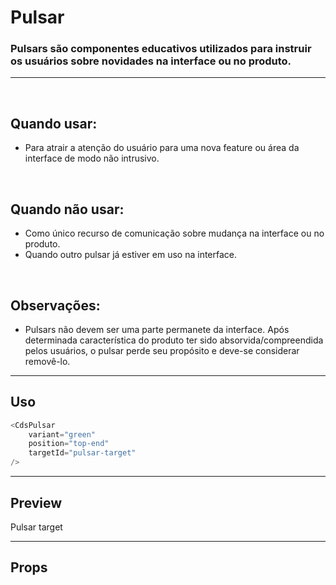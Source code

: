 # Pulsar

### Pulsars são componentes educativos utilizados para instruir os usuários sobre novidades na interface ou no produto.
---
<br>

## Quando usar:
- Para atrair a atenção do usuário para uma nova feature ou área da interface de modo não intrusivo.


<br>

## Quando não usar:
- Como único recurso de comunicação sobre mudança na interface ou no produto.
- Quando outro pulsar já estiver em uso na interface.

<br>

## Observações:
- Pulsars não devem ser uma parte permanete da interface. Após determinada característica
do produto ter sido absorvida/compreendida pelos usuários, o pulsar perde seu propósito e deve-se considerar
removê-lo.

---

## Uso

```js
<CdsPulsar
	variant="green"
	position="top-end"
	targetId="pulsar-target"
/>
```

---

## Preview

<PreviewContainer>
	<div id="pulsar-target" style="width: fit-content;">
		Pulsar target
	</div>
	<CdsPulsar v-bind="args" />
</PreviewContainer>

<PlaygroundBuilder
	:args
	:component="Pulsar"
/>

---

## Props

<APITable
	name="CdsPulsar"
	section="props"
/>
<br>

<script setup>
import { ref } from 'vue';
import CdsPulsar from '@/components/Pulsar.vue';

const args = ref({
	variant: 'green',
	position: 'top-end',
	targetId: 'pulsar-target'
});
</script>
